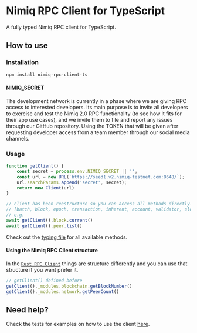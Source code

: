 # Nimiq RPC Client for TypeScript

A fully typed Nimiq RPC client for TypeScript.

## How to use

### Installation

```bash
npm install nimiq-rpc-client-ts
```

#### NIMIQ_SECRET

The development network is currently in a phase where we are giving RPC access to interested developers. Its main purpose is to invite all developers to exercise and test the Nimiq 2.0 RPC functionality (to see how it fits for their app use cases), and we invite them to file and report any issues through our GitHub repository. Using the TOKEN that will be given after requesting developer access from a team member through our social media channels.


### Usage

```typescript
function getClient() {
    const secret = process.env.NIMIQ_SECRET || '';
    const url = new URL(`https://seed1.v2.nimiq-testnet.com:8648/`);
    url.searchParams.append('secret', secret);
    return new Client(url)
}

// client has been reestructure so you can access all methods directly. You can access using:
// [batch, block, epoch, transaction, inherent, account, validator, slots, mempool, stakes, staker, peers, constant, htlc, vesting, zeroKnowledgeProof, logs]
// e.g.
await getClient().block.current()
await getClient().peer.list()
```

Check out the [typing file](./src/index.ts) for all available methods.

#### Using the Nimiq RPC Client structure

In the [`Rust RPC Client`](https://github.com/nimiq/core-rs-albatross/tree/albatross/rpc-server/src/dispatchers) things are structure differently and you can use that structure if you want prefer it.

```typescript
// getClient() defined before
getClient()._modules.blockchain.getBlockNumber()
getClient()._modules.network.getPeerCount()
```

## Need help?

Check the tests for examples on how to use the client [here](./src/index.test.ts).
